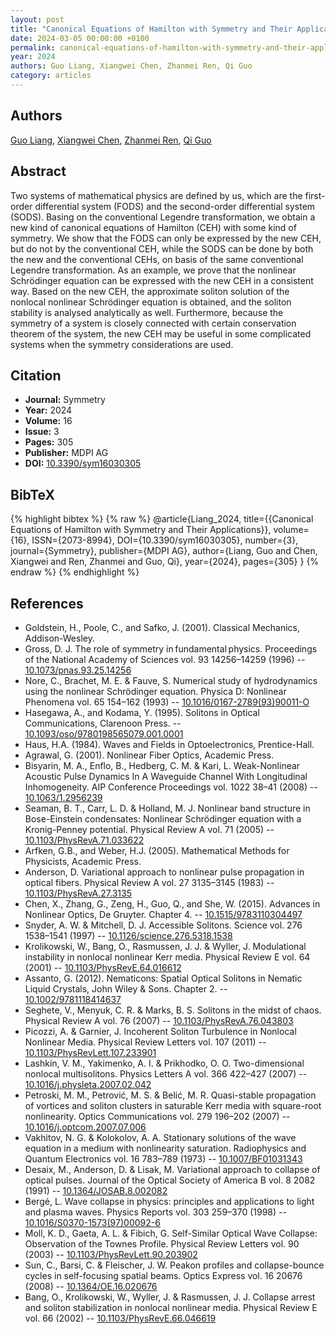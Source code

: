 ```yaml
---
layout: post
title: "Canonical Equations of Hamilton with Symmetry and Their Applications"
date: 2024-03-05 00:00:00 +0100
permalink: canonical-equations-of-hamilton-with-symmetry-and-their-applications
year: 2024
authors: Guo Liang, Xiangwei Chen, Zhanmei Ren, Qi Guo
category: articles
---
```

 
## Authors
[Guo Liang](authors/guo_liang), [Xiangwei Chen](authors/xiangwei_chen), [Zhanmei Ren](authors/zhanmei_ren), [Qi Guo](authors/qi_guo)
 
## Abstract
Two systems of mathematical physics are defined by us, which are the first-order differential system (FODS) and the second-order differential system (SODS). Basing on the conventional Legendre transformation, we obtain a new kind of canonical equations of Hamilton (CEH) with some kind of symmetry. We show that the FODS can only be expressed by the new CEH, but do not by the conventional CEH, while the SODS can be done by both the new and the conventional CEHs, on basis of the same conventional Legendre transformation. As an example, we prove that the nonlinear Schrödinger equation can be expressed with the new CEH in a consistent way. Based on the new CEH, the approximate soliton solution of the nonlocal nonlinear Schrödinger equation is obtained, and the soliton stability is analysed analytically as well. Furthermore, because the symmetry of a system is closely connected with certain conservation theorem of the system, the new CEH may be useful in some complicated systems when the symmetry considerations are used.
 
## Citation
- **Journal:** Symmetry
- **Year:** 2024
- **Volume:** 16
- **Issue:** 3
- **Pages:** 305
- **Publisher:** MDPI AG
- **DOI:** [10.3390/sym16030305](https://doi.org/10.3390/sym16030305)
 
## BibTeX
{% highlight bibtex %}
{% raw %}
@article{Liang_2024,
  title={{Canonical Equations of Hamilton with Symmetry and Their Applications}},
  volume={16},
  ISSN={2073-8994},
  DOI={10.3390/sym16030305},
  number={3},
  journal={Symmetry},
  publisher={MDPI AG},
  author={Liang, Guo and Chen, Xiangwei and Ren, Zhanmei and Guo, Qi},
  year={2024},
  pages={305}
}
{% endraw %}
{% endhighlight %}
 
## References
- Goldstein, H., Poole, C., and Safko, J. (2001). Classical Mechanics, Addison-Wesley.
- Gross, D. J. The role of symmetry in fundamental physics. Proceedings of the National Academy of Sciences vol. 93 14256–14259 (1996) -- [10.1073/pnas.93.25.14256](https://doi.org/10.1073/pnas.93.25.14256)
- Nore, C., Brachet, M. E. & Fauve, S. Numerical study of hydrodynamics using the nonlinear Schrödinger equation. Physica D: Nonlinear Phenomena vol. 65 154–162 (1993) -- [10.1016/0167-2789(93)90011-O](https://doi.org/10.1016/0167-2789(93)90011-O)
- Hasegawa, A., and Kodama, Y. (1995). Solitons in Optical Communications, Clarenoon Press. -- [10.1093/oso/9780198565079.001.0001](https://doi.org/10.1093/oso/9780198565079.001.0001)
- Haus, H.A. (1984). Waves and Fields in Optoelectronics, Prentice-Hall.
- Agrawal, G. (2001). Nonlinear Fiber Optics, Academic Press.
- Bisyarin, M. A., Enflo, B., Hedberg, C. M. & Kari, L. Weak-Nonlinear Acoustic Pulse Dynamics In A Waveguide Channel With Longitudinal Inhomogeneity. AIP Conference Proceedings vol. 1022 38–41 (2008) -- [10.1063/1.2956239](https://doi.org/10.1063/1.2956239)
- Seaman, B. T., Carr, L. D. & Holland, M. J. Nonlinear band structure in Bose-Einstein condensates: Nonlinear Schrödinger equation with a Kronig-Penney potential. Physical Review A vol. 71 (2005) -- [10.1103/PhysRevA.71.033622](https://doi.org/10.1103/PhysRevA.71.033622)
- Arfken, G.B., and Weber, H.J. (2005). Mathematical Methods for Physicists, Academic Press.
- Anderson, D. Variational approach to nonlinear pulse propagation in optical fibers. Physical Review A vol. 27 3135–3145 (1983) -- [10.1103/PhysRevA.27.3135](https://doi.org/10.1103/PhysRevA.27.3135)
- Chen, X., Zhang, G., Zeng, H., Guo, Q., and She, W. (2015). Advances in Nonlinear Optics, De Gruyter. Chapter 4. -- [10.1515/9783110304497](https://doi.org/10.1515/9783110304497)
- Snyder, A. W. & Mitchell, D. J. Accessible Solitons. Science vol. 276 1538–1541 (1997) -- [10.1126/science.276.5318.1538](https://doi.org/10.1126/science.276.5318.1538)
- Krolikowski, W., Bang, O., Rasmussen, J. J. & Wyller, J. Modulational instability in nonlocal nonlinear Kerr media. Physical Review E vol. 64 (2001) -- [10.1103/PhysRevE.64.016612](https://doi.org/10.1103/PhysRevE.64.016612)
- Assanto, G. (2012). Nematicons: Spatial Optical Solitons in Nematic Liquid Crystals, John Wiley & Sons. Chapter 2. -- [10.1002/9781118414637](https://doi.org/10.1002/9781118414637)
- Seghete, V., Menyuk, C. R. & Marks, B. S. Solitons in the midst of chaos. Physical Review A vol. 76 (2007) -- [10.1103/PhysRevA.76.043803](https://doi.org/10.1103/PhysRevA.76.043803)
- Picozzi, A. & Garnier, J. Incoherent Soliton Turbulence in Nonlocal Nonlinear Media. Physical Review Letters vol. 107 (2011) -- [10.1103/PhysRevLett.107.233901](https://doi.org/10.1103/PhysRevLett.107.233901)
- Lashkin, V. M., Yakimenko, A. I. & Prikhodko, O. O. Two-dimensional nonlocal multisolitons. Physics Letters A vol. 366 422–427 (2007) -- [10.1016/j.physleta.2007.02.042](https://doi.org/10.1016/j.physleta.2007.02.042)
- Petroski, M. M., Petrović, M. S. & Belić, M. R. Quasi-stable propagation of vortices and soliton clusters in saturable Kerr media with square-root nonlinearity. Optics Communications vol. 279 196–202 (2007) -- [10.1016/j.optcom.2007.07.006](https://doi.org/10.1016/j.optcom.2007.07.006)
- Vakhitov, N. G. & Kolokolov, A. A. Stationary solutions of the wave equation in a medium with nonlinearity saturation. Radiophysics and Quantum Electronics vol. 16 783–789 (1973) -- [10.1007/BF01031343](https://doi.org/10.1007/BF01031343)
- Desaix, M., Anderson, D. & Lisak, M. Variational approach to collapse of optical pulses. Journal of the Optical Society of America B vol. 8 2082 (1991) -- [10.1364/JOSAB.8.002082](https://doi.org/10.1364/JOSAB.8.002082)
- Bergé, L. Wave collapse in physics: principles and applications to light and plasma waves. Physics Reports vol. 303 259–370 (1998) -- [10.1016/S0370-1573(97)00092-6](https://doi.org/10.1016/S0370-1573(97)00092-6)
- Moll, K. D., Gaeta, A. L. & Fibich, G. Self-Similar Optical Wave Collapse: Observation of the Townes Profile. Physical Review Letters vol. 90 (2003) -- [10.1103/PhysRevLett.90.203902](https://doi.org/10.1103/PhysRevLett.90.203902)
- Sun, C., Barsi, C. & Fleischer, J. W. Peakon profiles and collapse-bounce cycles in self-focusing spatial beams. Optics Express vol. 16 20676 (2008) -- [10.1364/OE.16.020676](https://doi.org/10.1364/OE.16.020676)
- Bang, O., Krolikowski, W., Wyller, J. & Rasmussen, J. J. Collapse arrest and soliton stabilization in nonlocal nonlinear media. Physical Review E vol. 66 (2002) -- [10.1103/PhysRevE.66.046619](https://doi.org/10.1103/PhysRevE.66.046619)

